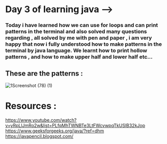 # Day 3 of learning java  --> 

### Today i have learned how we can use for loops and can print patterns in the  terminal and also solved many questions regarding , all solved by me with pen and paper , i am very happy that now i fully understood how to make patterns in the terminal by java language. We learnt how to print hollow patterns , and how to make upper half and lower half etc... 

## These are the patterns : 

![1Screenshot (78) (1)](https://github.com/Aniket-Chugh/365-Days-JAVA/assets/149312276/fe7ce0bc-28fe-44f1-beac-aea11998718e)


# Resources : 
https://www.youtube.com/watch?v=yRpLlJmRo2w&list=PLfqMhTWNBTe3LtFWcvwpqTkUSlB32kJop
https://www.geeksforgeeks.org/java/?ref=dhm
https://javapencil.blogspot.com/


